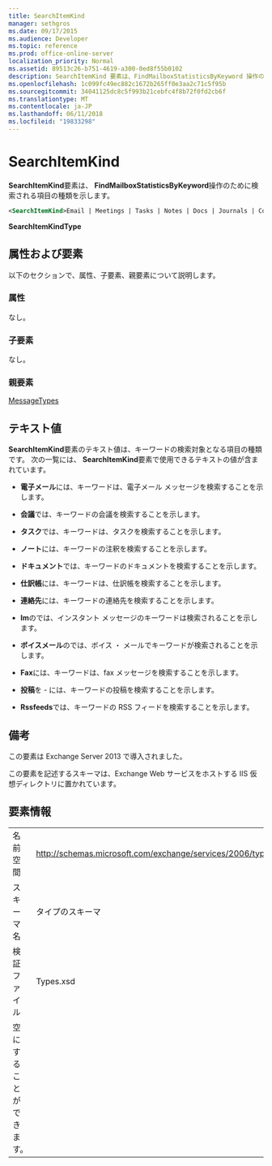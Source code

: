 ```yaml
---
title: SearchItemKind
manager: sethgros
ms.date: 09/17/2015
ms.audience: Developer
ms.topic: reference
ms.prod: office-online-server
localization_priority: Normal
ms.assetid: 89513c26-b751-4619-a300-0ed8f55b0102
description: SearchItemKind 要素は、FindMailboxStatisticsByKeyword 操作のために検索される項目の種類を示します。
ms.openlocfilehash: 1c099fc49ec882c1672b265ff0e3aa2c71c5f95b
ms.sourcegitcommit: 34041125dc8c5f993b21cebfc4f8b72f0fd2cb6f
ms.translationtype: MT
ms.contentlocale: ja-JP
ms.lasthandoff: 06/11/2018
ms.locfileid: "19833298"
---
```

# <a name="searchitemkind"></a>SearchItemKind

**SearchItemKind**要素は、 **FindMailboxStatisticsByKeyword**操作のために検索される項目の種類を示します。 
  
```XML
<SearchItemKind>Email | Meetings | Tasks | Notes | Docs | Journals | Contacts | Im | Voicemail | Faxes | Posts | Rssfeeds</SearchItemKind>
```

 **SearchItemKindType**
## <a name="attributes-and-elements"></a>属性および要素

以下のセクションで、属性、子要素、親要素について説明します。
  
### <a name="attributes"></a>属性

なし。
  
### <a name="child-elements"></a>子要素

なし。
  
### <a name="parent-elements"></a>親要素

[MessageTypes](messagetypes.md)
  
## <a name="text-value"></a>テキスト値

**SearchItemKind**要素のテキスト値は、キーワードの検索対象となる項目の種類です。 次の一覧には、 **SearchItemKind**要素で使用できるテキストの値が含まれています。 
  
- **電子メール**には、キーワードは、電子メール メッセージを検索することを示します。 
    
- **会議**では、キーワードの会議を検索することを示します。 
    
- **タスク**では、キーワードは、タスクを検索することを示します。 
    
- **ノート**には、キーワードの注釈を検索することを示します。 
    
- **ドキュメント**では、キーワードのドキュメントを検索することを示します。 
    
- **仕訳帳**には、キーワードは、仕訳帳を検索することを示します。 
    
- **連絡先**には、キーワードの連絡先を検索することを示します。 
    
- **Im**のでは、インスタント メッセージのキーワードは検索されることを示します。 
    
- **ボイスメール**のでは、ボイス ・ メールでキーワードが検索されることを示します。 
    
- **Fax**には、キーワードは、fax メッセージを検索することを示します。 
    
- **投稿**を - には、キーワードの投稿を検索することを示します。 
    
- **Rssfeeds**では、キーワードの RSS フィードを検索することを示します。 
    
## <a name="remarks"></a>備考

この要素は Exchange Server 2013 で導入されました。
  
この要素を記述するスキーマは、Exchange Web サービスをホストする IIS 仮想ディレクトリに置かれています。
  
## <a name="element-information"></a>要素情報

|||
|:-----|:-----|
|名前空間  <br/> |http://schemas.microsoft.com/exchange/services/2006/types  <br/> |
|スキーマ名  <br/> |タイプのスキーマ  <br/> |
|検証ファイル  <br/> |Types.xsd  <br/> |
|空にすることができます。  <br/> ||
   

